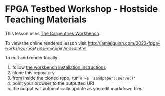 # FPGA Testbed Workshop - Hostside Teaching Materials

This lesson uses [The Carpentries Workbench][workbench].

To view the online rendered lesson visit http://jamiejquinn.com/2022-fpga-workshop-hostside-material/index.html

To edit and render locally:

1. follow [the workbench installation instructions](https://carpentries.github.io/sandpaper-docs/index.html#setup)
2. clone this repository
3. from inside the cloned repo, run `R -e 'sandpaper::serve()'`
4. point your browser to the outputted URI
5. the output will automatically update as you edit markdown files

[workbench]: https://carpentries.github.io/sandpaper-docs/

